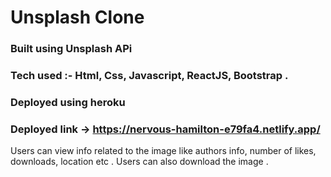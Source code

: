 # Unsplash Clone 
### Built using Unsplash APi
### Tech used :- Html, Css, Javascript, ReactJS, Bootstrap .
### Deployed using heroku 
### Deployed link -> https://nervous-hamilton-e79fa4.netlify.app/
Users can view info related to the image like authors info, number of likes, downloads, location etc .
Users can also download the image .

